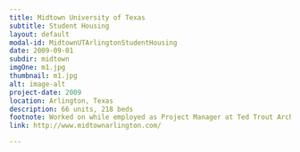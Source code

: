 ```yaml
---
title: Midtown University of Texas
subtitle: Student Housing
layout: default
modal-id: MidtownUTArlingtonStudentHousing
date: 2009-09-01
subdir: midtown
imgOne: m1.jpg
thumbnail: m1.jpg
alt: image-alt
project-date: 2009
location: Arlington, Texas
description: 66 units, 218 beds
footnote: Worked on while employed as Project Manager at Ted Trout Architects and Associates, LTD.
link: http://www.midtownarlington.com/

---
```

